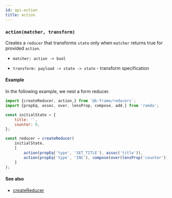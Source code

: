 ```yaml
---
id: api-action
title: action
---
```


### `action(matcher, transform)`

Creates a `reducer` that transforms `state` only when `matcher` returns true for provided `action`.

- `matcher: action -> bool`

- `transform: payload -> state -> state` - transform specification

#### Example

In the following example, we nest a form reducer.

```javascript
import {createReducer, action,} from `@k-frame/reducers`;
import {propEq, assoc, over, lensProp, compose, add,} from 'ramda';

const initialState = {
    title: '',
    counter: 0,
};

const reducer = createReducer(
    initialState,
    [
        action(propEq('type', 'SET_TITLE'), assoc('title')),
        action(propEq('type', 'INC'), compose(over(lensProp('counter')), add)),
    ]
);

```

#### See also
* [createReducer](createReducer.md)
